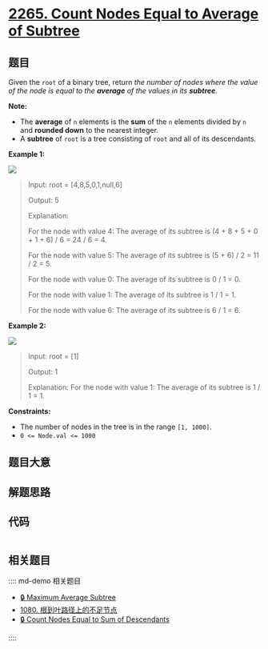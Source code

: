 # [2265. Count Nodes Equal to Average of Subtree](https://leetcode.com/problems/count-nodes-equal-to-average-of-subtree/)

## 题目

Given the `root` of a binary tree, return _the number of nodes where the value
of the node is equal to the **average** of the values in its **subtree**_.

**Note:**

  * The **average** of `n` elements is the **sum** of the `n` elements divided by `n` and **rounded down** to the nearest integer.
  * A **subtree** of `root` is a tree consisting of `root` and all of its descendants.



**Example 1:**

![](https://assets.leetcode.com/uploads/2022/03/15/image-20220315203925-1.png)

> Input: root = [4,8,5,0,1,null,6]
> 
> Output: 5
> 
> Explanation: 
> 
> For the node with value 4: The average of its subtree is (4 + 8 + 5 + 0 + 1 + 6) / 6 = 24 / 6 = 4.
> 
> For the node with value 5: The average of its subtree is (5 + 6) / 2 = 11 / 2 = 5.
> 
> For the node with value 0: The average of its subtree is 0 / 1 = 0.
> 
> For the node with value 1: The average of its subtree is 1 / 1 = 1.
> 
> For the node with value 6: The average of its subtree is 6 / 1 = 6.

**Example 2:**

![](https://assets.leetcode.com/uploads/2022/03/26/image-20220326133920-1.png)

> Input: root = [1]
> 
> Output: 1
> 
> Explanation: For the node with value 1: The average of its subtree is 1 / 1 = 1.

**Constraints:**

  * The number of nodes in the tree is in the range `[1, 1000]`.
  * `0 <= Node.val <= 1000`


## 题目大意

## 解题思路

## 代码

```javascript

```

## 相关题目

:::: md-demo 相关题目
- [🔒 Maximum Average Subtree](https://leetcode.com/problems/maximum-average-subtree)
- [1080. 根到叶路径上的不足节点](https://leetcode.com/problems/insufficient-nodes-in-root-to-leaf-paths)
- [🔒 Count Nodes Equal to Sum of Descendants](https://leetcode.com/problems/count-nodes-equal-to-sum-of-descendants)

::::

